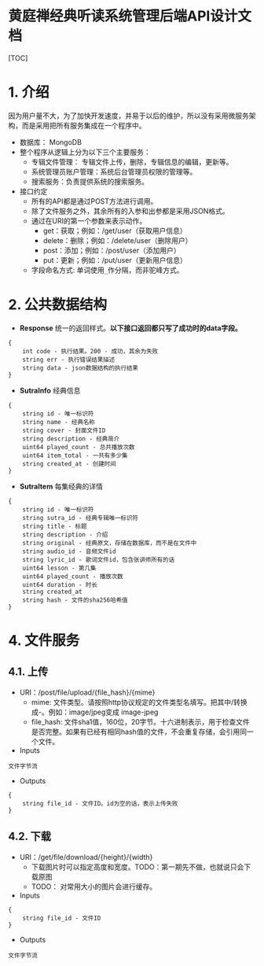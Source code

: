 黄庭禅经典听读系统管理后端API设计文档
===
[TOC]

# 1. 介绍
因为用户量不大，为了加快开发速度，并易于以后的维护，所以没有采用微服务架构，而是采用把所有服务集成在一个程序中。

* 数据库： MongoDB
* 整个程序从逻辑上分为以下三个主要服务：
	+ 专辑文件管理： 专辑文件上传，删除，专辑信息的编辑，更新等。
	+ 系统管理员账户管理：系统后台管理员权限的管理等。
	+ 搜索服务：负责提供系统的搜索服务。
* 接口约定
	+ 所有的API都是通过POST方法进行调用。
	+ 除了文件服务之外，其余所有的入参和出参都是采用JSON格式。
	+ 通过在URI的第一个参数来表示动作。
		- get：获取；例如：/get/user（获取用户信息）
		- delete：删除；例如：/delete/user（删除用户）
		- post：添加；例如：/post/user（添加用户）
		- put：更新；例如：/put/user（更新用户信息）
	+ 字段命名方式: 单词使用`_`作分隔，而非驼峰方式。

# 2. 公共数据结构


* **Response** 统一的返回样式。**以下接口返回都只写了成功时的data字段。**
```
{
	int code - 执行结果。200 - 成功，其余为失败
	string err - 执行错误结果描述
	string data - json数据结构的执行结果
}
```
* **SutraInfo** 经典信息
```
{
	string id - 唯一标识符
	string name - 经典名称
	string cover - 封面文件ID
	string description - 经典简介
	uint64 played_count - 总共播放次数
	uint64 item_total - 一共有多少集
	string created_at - 创建时间
}
```
* **SutraItem** 每集经典的详情
```
{
	string id - 唯一标识符
	string sutra_id - 经典专辑唯一标识符
	string title - 标题
	string description - 介绍
	string original - 经典原文，存储在数据库，而不是在文件中
	string audio_id - 音频文件id
	string lyric_id - 歌词文件id，包含张讲师所有的话
	uint64 lesson - 第几集
	uint64 played_count - 播放次数
	uint64 duration - 时长
	string created_at
	string hash - 文件的sha256哈希值
}
```

# 4. 文件服务

## 4.1. 上传
* URI：/post/file/upload/{file_hash}/{mime}
	+ mime: 文件类型。请按照http协议规定的文件类型名填写。把其中/转换成-。例如：image/jpeg变成 image-jpeg
	+ file_hash: 文件sha1值，160位，20字节。十六进制表示，用于检查文件是否完整。如果有已经有相同hash值的文件，不会重复存储，会引用同一个文件。
* Inputs
```
文件字节流
```

* Outputs
```
{
	string file_id - 文件ID。id为空的话，表示上传失败
}
```

## 4.2. 下载
* URI：/get/file/download/{height}/{width}
	+ 下载图片时可以指定高度和宽度。TODO：第一期先不做，也就说只会下载原图
	+ TODO： 对常用大小的图片会进行缓存。
* Inputs
```
{
	string file_id - 文件ID
}
```

* Outputs
```
文件字节流
```

